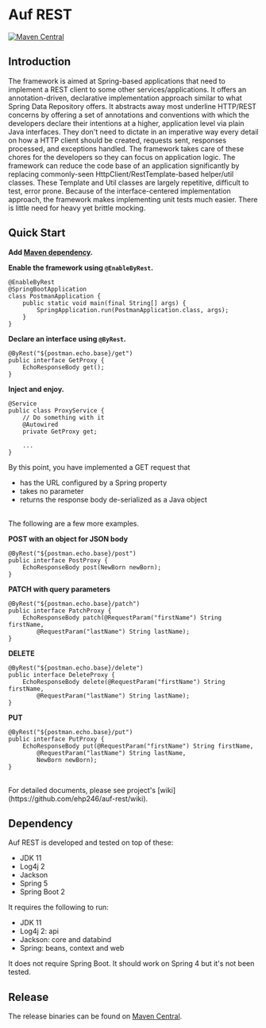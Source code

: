 # Auf REST

[![Maven Central](https://maven-badges.herokuapp.com/maven-central/me.ehp246/auf-rest/badge.svg?style=flat-square)](https://maven-badges.herokuapp.com/maven-central/me.ehp246/auf-rest)

## Introduction
The framework is aimed at Spring-based applications that need to implement a REST client to some other services/applications. It offers an annotation-driven, declarative implementation approach similar to what Spring Data Repository offers. It abstracts away most underline HTTP/REST concerns by offering a set of annotations and conventions with which the developers declare their intentions at a higher, application level via plain Java interfaces. They don't need to dictate in an imperative way every detail on how a HTTP client should be created, requests sent, responses processed, and exceptions handled. The framework takes care of these chores for the developers so they can focus on application logic. The framework can reduce the code base of an application significantly by replacing commonly-seen HttpClient/RestTemplate-based helper/util classes. These Template and Util classes are largely repetitive, difficult to test, error prone. Because of the interface-centered implementation approach, the framework makes implementing unit tests much easier. There is little need for heavy yet brittle mocking.

## Quick Start

**Add [Maven dependency](https://mvnrepository.com/artifact/me.ehp246/auf-rest).**

**Enable the framework using `@EnableByRest`.**

```
@EnableByRest
@SpringBootApplication
class PostmanApplication {
	public static void main(final String[] args) {
		SpringApplication.run(PostmanApplication.class, args);
	}
}
```

**Declare an interface using `@ByRest`.**

```
@ByRest("${postman.echo.base}/get")
public interface GetProxy {
	EchoResponseBody get();
}
```

**Inject and enjoy.**

```
@Service
public class ProxyService {
    // Do something with it
	@Autowired
	private GetProxy get;
    
	...
}
```
By this point, you have implemented a GET request that
* has the URL configured by a Spring property
* takes no parameter
* returns the response body de-serialized as a Java object

<br>
The following are a few more examples.

**POST with an object for JSON body**
```
@ByRest("${postman.echo.base}/post")
public interface PostProxy {
	EchoResponseBody post(NewBorn newBorn);
}
```

**PATCH with query parameters**
```
@ByRest("${postman.echo.base}/patch")
public interface PatchProxy {
	EchoResponseBody patch(@RequestParam("firstName") String firstName, 
        @RequestParam("lastName") String lastName);
}
```
**DELETE**
```
@ByRest("${postman.echo.base}/delete")
public interface DeleteProxy {
	EchoResponseBody delete(@RequestParam("firstName") String firstName, 
        @RequestParam("lastName") String lastName);
}
```

**PUT**
```
@ByRest("${postman.echo.base}/put")
public interface PutProxy {
	EchoResponseBody put(@RequestParam("firstName") String firstName, 
        @RequestParam("lastName") String lastName,
		NewBorn newBorn);
}
```
<br>
For detailed documents, please see project's [wiki](https://github.com/ehp246/auf-rest/wiki).

## Dependency
Auf REST is developed and tested on top of these:
* JDK 11
* Log4j 2
* Jackson
* Spring 5
* Spring Boot 2

It requires the following to run:
* JDK 11
* Log4j 2: api
* Jackson: core and databind
* Spring: beans, context and web

It does not require Spring Boot. It should work on Spring 4 but it's not been tested.

## Release
The release binaries can be found on [Maven Central](https://mvnrepository.com/artifact/me.ehp246/auf-rest).
